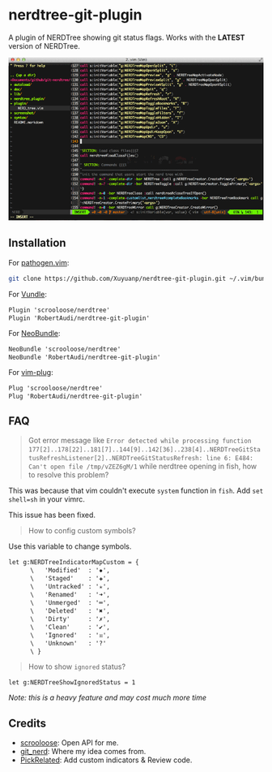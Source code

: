 nerdtree-git-plugin
===================

A plugin of NERDTree showing git status flags. Works with the **LATEST** version of NERDTree.

![Preview](preview.gif)

Installation
------------

For [pathogen.vim](https://github.com/tpope/vim-pathogen):

```sh
git clone https://github.com/Xuyuanp/nerdtree-git-plugin.git ~/.vim/bundle/nerdtree-git-plugin
```

For [Vundle](https://github.com/VundleVim/Vundle.vim):

```vim
Plugin 'scrooloose/nerdtree'
Plugin 'RobertAudi/nerdtree-git-plugin'
```

For [NeoBundle](https://github.com/Shougo/neobundle.vim):

```vim
NeoBundle 'scrooloose/nerdtree'
NeoBundle 'RobertAudi/nerdtree-git-plugin'
```

For [vim-plug](https://github.com/junegunn/vim-plug):

```vim
Plug 'scrooloose/nerdtree'
Plug 'RobertAudi/nerdtree-git-plugin'
```

FAQ
---

> Got error message like `Error detected while processing function
177[2]..178[22]..181[7]..144[9]..142[36]..238[4]..NERDTreeGitStatusRefreshListener[2]..NERDTreeGitStatusRefresh:
line 6:
E484: Can't open file /tmp/vZEZ6gM/1` while nerdtree opening in fish, how to resolve this problem?

This was because that vim couldn't execute `system` function in `fish`. Add `set shell=sh` in your vimrc.

This issue has been fixed.

> How to config custom symbols?

Use this variable to change symbols.

```vim
let g:NERDTreeIndicatorMapCustom = {
      \   'Modified'  : '✹',
      \   'Staged'    : '✚',
      \   'Untracked' : '✭',
      \   'Renamed'   : '➜',
      \   'Unmerged'  : '═',
      \   'Deleted'   : '✖',
      \   'Dirty'     : '✗',
      \   'Clean'     : '✔︎',
      \   'Ignored'   : '☒',
      \   'Unknown'   : '?'
      \ }
```

> How to show `ignored` status?

```vim
let g:NERDTreeShowIgnoredStatus = 1
```

_Note: this is a heavy feature and may cost much more time_

Credits
-------

- [scrooloose](https://github.com/scrooloose): Open API for me.
- [git_nerd](https://github.com/swerner/git_nerd): Where my idea comes from.
- [PickRelated](https://github.com/PickRelated): Add custom indicators & Review code.
